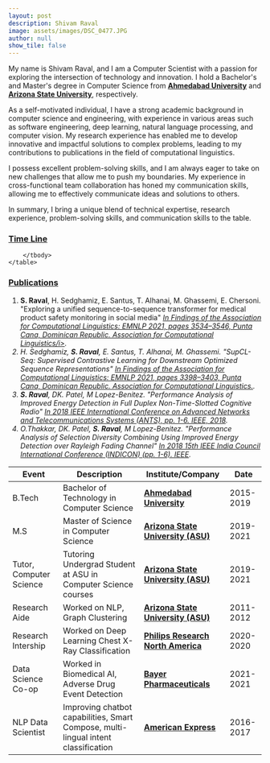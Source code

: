 ```yaml
---
layout: post
description: Shivam Raval
image: assets/images/DSC_0477.JPG
author: null
show_tile: false
---
```

My name is Shivam Raval, and I am a Computer Scientist with a passion for exploring the intersection of technology and innovation. I hold a Bachelor's and Master's degree in Computer Science from [**Ahmedabad University**](https://ahduni.edu.in/) and [**Arizona State University**](https://www.asu.edu/), respectively.

As a self-motivated individual, I have a strong academic background in computer science and engineering, with experience in various areas such as software engineering, deep learning, natural language processing, and computer vision. My research experience has enabled me to develop innovative and impactful solutions to complex problems, leading to my contributions to publications in the field of computational linguistics.

I possess excellent problem-solving skills, and I am always eager to take on new challenges that allow me to push my boundaries. My experience in cross-functional team collaboration has honed my communication skills, allowing me to effectively communicate ideas and solutions to others.

In summary, I bring a unique blend of technical expertise, research experience, problem-solving skills, and communication skills to the table.

<!-- Interactive Software knowledge -->



<!-- Two -->
<section id="three" class="spotlights">
	<section>
	    <div class="3u" id="chart_title"></div>
		<div class="12u" id="chart_program"></div>
		<div class="12u$" id="chart_sci"></div>
	</section>
</section>

<!-- Table -->
<h3><u>Time Line</u></h3>
<div class="table-wrapper" id="table_SS">
	<table>
		<thead>
			<tr>
				<th>Event</th>
				<th>Description</th>
				<th>Institute/Company</th>
				<th>Date</th>
			</tr>
		</thead>
		<tbody>
			<tr>
				<td>B.Tech</td>
				<td>Bachelor of Technology in Computer Science</td>
				<td><a href="https://ahduni.edu.in/"><b>Ahmedabad University</b></a></td>
				<td>2015-2019</td>
			</tr>
			<tr>
				<td>M.S</td>
				<td>Master of Science in Computer Science</td>
				<td><a href="https://www.asu.edu/"><b>Arizona State University (ASU)</b></a></td>
				<td>2019-2021</td>
			</tr>
			<tr>
				<td>Tutor, Computer Science</td>
				<td>Tutoring Undergrad Student at ASU in Computer Science courses</td>
				<td><a href="https://www.asu.edu/"><b>Arizona State University (ASU)</b></a></td>
				<td>2019-2021</td>
			</tr>
			<tr>
				<td>Research Aide</td>
				<td>Worked on NLP, Graph Clustering</td>
				<td><a href="https://www.asu.edu/"><b>Arizona State University (ASU)</b></a></td>
				<td>2011-2012</td>
			</tr>
			<tr>
				<td>Research Intership</td>
				<td>Worked on Deep Learning Chest X-Ray Classification</td>
				<td><a href="https://www.usa.philips.com/healthcare"><b>Philips Research North America</b></a></td>
				<td>2020-2020</td>
			</tr>
			<tr>
				<td>Data Science Co-op</td>
				<td>Worked in Biomedical AI, Adverse Drug Event Detection</td>
				<td><a href="https://www.bayer.com/en/pharma/pharmaceuticals"><b>Bayer Pharmaceuticals</b></a></td>
				<td>2021-2021</td>
			</tr>
			<tr>
				<td>NLP Data Scientist</td>
				<td>Improving chatbot capabilities, Smart Compose, multi-lingual intent classification</td>
				<td><a href="https://www.americanexpress.com/"><b>American Express</b></a></td>
				<td>2016-2017</td>
			</tr>
			
		</tbody>
	</table>
</div>
<h3><u>Publications</u></h3>
<ol>
			<li><b>S. Raval</b>, H. Sedghamiz, E. Santus, T. Alhanai, M. Ghassemi, E. Chersoni. 
			"Exploring a unified sequence-to-sequence transformer for medical product safety monitoring in social media" 
			<a href="https://aclanthology.org/2021.findings-emnlp.300/"> <i>In Findings of the Association for Computational Linguistics: EMNLP 2021, pages 3534–3546, Punta Cana, Dominican Republic. Association for Computational Linguistics/i></a>.</li>
			<li>H. Sedghamiz, <b>S. Raval</b>, E. Santus, T. Alhanai, M. Ghassemi. "SupCL-Seq: Supervised Contrastive Learning for Downstream Optimized Sequence Representations"
			<a href="https://aclanthology.org/2021.findings-emnlp.289/"><i>In Findings of the Association for Computational Linguistics: EMNLP 2021, pages 3398–3403, Punta Cana, Dominican Republic. Association for Computational Linguistics.</i></a>.</li>
			<li><b>S. Raval</b>, DK. Patel, M Lopez-Benitez. "Performance Analysis of Improved Energy Detection in Full Duplex Non-Time-Slotted Cognitive Radio"
			<a href="https://ieeexplore.ieee.org/abstract/document/8710113"><i>In 2018 IEEE International Conference on Advanced Networks and Telecommunications Systems (ANTS), pp. 1-6. IEEE, 2018</i></a>.</li>
			<li>O.Thakkar, DK. Patel, <b>S. Raval</b>, M Lopez-Benitez. "Performance Analysis of Selection Diversity Combining Using Improved Energy Detection over Rayleigh Fading Channel"   
			<a href="https://ieeexplore.ieee.org/abstract/document/8987070"><i>In 2018 15th IEEE India Council International Conference (INDICON) (pp. 1-6). IEEE</i></a>.</li>			
</ol>




